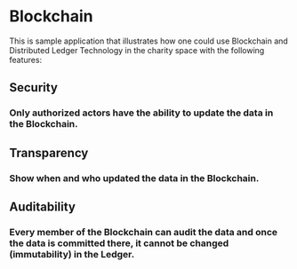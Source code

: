 # Blockchain
This is sample application that illustrates how one could use Blockchain and Distributed Ledger Technology in the charity space with the following features:

## Security

### Only authorized actors have the ability to update the data in the Blockchain.

## Transparency

### Show when and who updated the data in the Blockchain.

## Auditability

### Every member of the Blockchain can audit the data and once the data is committed there, it cannot be changed (immutability) in the Ledger.
